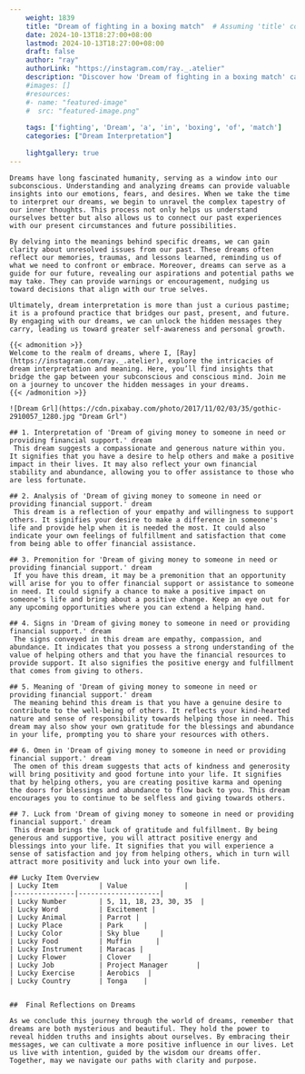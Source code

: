 ```yaml
---
    weight: 1839
    title: "Dream of fighting in a boxing match"  # Assuming 'title' column exists
    date: 2024-10-13T18:27:00+08:00
    lastmod: 2024-10-13T18:27:00+08:00
    draft: false
    author: "ray"
    authorLink: "https://instagram.com/ray._.atelier"
    description: "Discover how 'Dream of fighting in a boxing match' can interpret your future and uncover its significant meanings in your life."
    #images: []
    #resources:
    #- name: "featured-image"
    #  src: "featured-image.png"
    
    tags: ['fighting', 'Dream', 'a', 'in', 'boxing', 'of', 'match']
    categories: ["Dream Interpretation"]
    
    lightgallery: true
---
```

    
    Dreams have long fascinated humanity, serving as a window into our subconscious. Understanding and analyzing dreams can provide valuable insights into our emotions, fears, and desires. When we take the time to interpret our dreams, we begin to unravel the complex tapestry of our inner thoughts. This process not only helps us understand ourselves better but also allows us to connect our past experiences with our present circumstances and future possibilities.
    
    By delving into the meanings behind specific dreams, we can gain clarity about unresolved issues from our past. These dreams often reflect our memories, traumas, and lessons learned, reminding us of what we need to confront or embrace. Moreover, dreams can serve as a guide for our future, revealing our aspirations and potential paths we may take. They can provide warnings or encouragement, nudging us toward decisions that align with our true selves.
    
    Ultimately, dream interpretation is more than just a curious pastime; it is a profound practice that bridges our past, present, and future. By engaging with our dreams, we can unlock the hidden messages they carry, leading us toward greater self-awareness and personal growth.
    
    {{< admonition >}}
    Welcome to the realm of dreams, where I, [Ray](https://instagram.com/ray._.atelier), explore the intricacies of dream interpretation and meaning. Here, you’ll find insights that bridge the gap between your subconscious and conscious mind. Join me on a journey to uncover the hidden messages in your dreams.
    {{< /admonition >}}
    
    ![Dream Grl](https://cdn.pixabay.com/photo/2017/11/02/03/35/gothic-2910057_1280.jpg "Dream Grl")
    
    ## 1. Interpretation of 'Dream of giving money to someone in need or providing financial support.' dream
     This dream suggests a compassionate and generous nature within you. It signifies that you have a desire to help others and make a positive impact in their lives. It may also reflect your own financial stability and abundance, allowing you to offer assistance to those who are less fortunate.
    
    ## 2. Analysis of 'Dream of giving money to someone in need or providing financial support.' dream
     This dream is a reflection of your empathy and willingness to support others. It signifies your desire to make a difference in someone's life and provide help when it is needed the most. It could also indicate your own feelings of fulfillment and satisfaction that come from being able to offer financial assistance.
    
    ## 3. Premonition for 'Dream of giving money to someone in need or providing financial support.' dream
     If you have this dream, it may be a premonition that an opportunity will arise for you to offer financial support or assistance to someone in need. It could signify a chance to make a positive impact on someone's life and bring about a positive change. Keep an eye out for any upcoming opportunities where you can extend a helping hand.
    
    ## 4. Signs in 'Dream of giving money to someone in need or providing financial support.' dream
     The signs conveyed in this dream are empathy, compassion, and abundance. It indicates that you possess a strong understanding of the value of helping others and that you have the financial resources to provide support. It also signifies the positive energy and fulfillment that comes from giving to others.
    
    ## 5. Meaning of 'Dream of giving money to someone in need or providing financial support.' dream
     The meaning behind this dream is that you have a genuine desire to contribute to the well-being of others. It reflects your kind-hearted nature and sense of responsibility towards helping those in need. This dream may also show your own gratitude for the blessings and abundance in your life, prompting you to share your resources with others.
    
    ## 6. Omen in 'Dream of giving money to someone in need or providing financial support.' dream
     The omen of this dream suggests that acts of kindness and generosity will bring positivity and good fortune into your life. It signifies that by helping others, you are creating positive karma and opening the doors for blessings and abundance to flow back to you. This dream encourages you to continue to be selfless and giving towards others.
    
    ## 7. Luck from 'Dream of giving money to someone in need or providing financial support.' dream
     This dream brings the luck of gratitude and fulfillment. By being generous and supportive, you will attract positive energy and blessings into your life. It signifies that you will experience a sense of satisfaction and joy from helping others, which in turn will attract more positivity and luck into your own life.
    
    ## Lucky Item Overview
    | Lucky Item          | Value              |
    |---------------|--------------------|
    | Lucky Number        | 5, 11, 18, 23, 30, 35  |
    | Lucky Word          | Excitement |
    | Lucky Animal        | Parrot |
    | Lucky Place         | Park     |
    | Lucky Color         | Sky blue     |
    | Lucky Food          | Muffin      |
    | Lucky Instrument    | Maracas |
    | Lucky Flower        | Clover    |
    | Lucky Job           | Project Manager       |
    | Lucky Exercise      | Aerobics  |
    | Lucky Country       | Tonga    |
    
    
    ##  Final Reflections on Dreams
    
    As we conclude this journey through the world of dreams, remember that dreams are both mysterious and beautiful. They hold the power to reveal hidden truths and insights about ourselves. By embracing their messages, we can cultivate a more positive influence in our lives. Let us live with intention, guided by the wisdom our dreams offer. Together, may we navigate our paths with clarity and purpose.
    